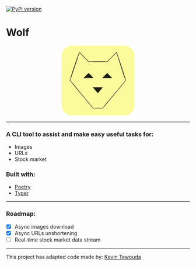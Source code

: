[![PyPi version](https://badgen.net/pypi/v/wolf-cli)](https://pypi.com/project/wolf-cli)

# **Wolf**

 <p align="center">
  <img src="https://github.com/cande1gut/wolf/blob/main/dist/assets/logo.svg" style="width:200px;"/>
 </p>

---

### A CLI tool to assist and make easy useful tasks for:
- Images
- URLs
- Stock market

### Built with:
- [Poetry](https://python-poetry.org/)
- [Typer](https://typer.tiangolo.com/)

---

### Roadmap:
- [x] Async images download
- [x] Async URLs unshortening
- [ ] Real-time stock market data stream

---

This project has adapted code made by: [Kevin Tewouda](https://lewoudar.medium.com/click-a-beautiful-python-library-to-write-cli-applications-9c8154847066)
